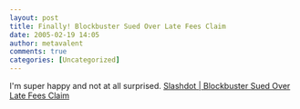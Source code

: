 ```yaml
---
layout: post
title: Finally! Blockbuster Sued Over Late Fees Claim
date: 2005-02-19 14:05
author: metavalent
comments: true
categories: [Uncategorized]
---
```

I'm super happy and not at all surprised. <a href="http://yro.slashdot.org/article.pl?sid=05/02/19/0114222&amp;from=rss">Slashdot | Blockbuster Sued Over Late Fees Claim</a>
